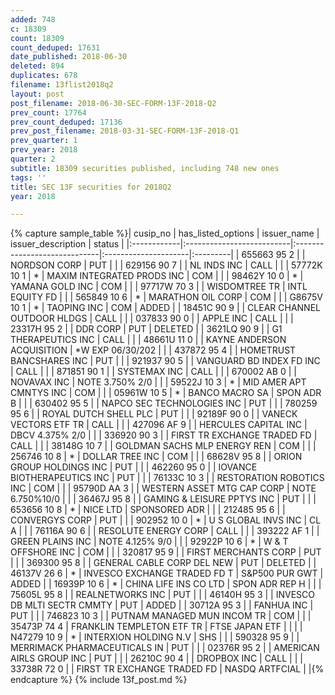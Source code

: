 ```yaml
---
added: 748
c: 18309
count: 18309
count_deduped: 17631
date_published: 2018-06-30
deleted: 894
duplicates: 678
filename: 13flist2018q2
layout: post
post_filename: 2018-06-30-SEC-FORM-13F-2018-Q2
prev_count: 17764
prev_count_deduped: 17136
prev_post_filename: 2018-03-31-SEC-FORM-13F-2018-Q1
prev_quarter: 1
prev_year: 2018
quarter: 2
subtitle: 18309 securities published, including 748 new ones
tags: ''
title: SEC 13F securities for 2018Q2
year: 2018

---
```

{% capture sample_table %}| cusip_no    | has_listed_options        | issuer_name                  | issuer_description   | status   |
|:------------|:--------------------------|:-----------------------------|:---------------------|:---------|
| 655663 95 2 |                           | NORDSON CORP                 | PUT                  |          |
| 629156 90 7 |                           | NL INDS INC                  | CALL                 |          |
| 57772K 10 1 | *                         | MAXIM INTEGRATED PRODS INC   | COM                  |          |
| 98462Y 10 0 | *                         | YAMANA GOLD INC              | COM                  |          |
| 97717W 70 3 |                           | WISDOMTREE TR                | INTL EQUITY FD       |          |
| 565849 10 6 | *                         | MARATHON OIL CORP            | COM                  |          |
| G8675V 10 1 | *                         | TAOPING INC                  | COM                  | ADDED    |
| 18451C 90 9 |                           | CLEAR CHANNEL OUTDOOR HLDGS  | CALL                 |          |
| 037833 90 0 |                           | APPLE INC                    | CALL                 |          |
| 23317H 95 2 |                           | DDR CORP                     | PUT                  | DELETED  |
| 3621LQ 90 9 |                           | G1 THERAPEUTICS INC          | CALL                 |          |
| 48661U 11 0 |                           | KAYNE ANDERSON ACQUISITION   | *W EXP 06/30/202     |          |
| 437872 95 4 |                           | HOMETRUST BANCSHARES INC     | PUT                  |          |
| 921937 90 5 |                           | VANGUARD BD INDEX FD INC     | CALL                 |          |
| 871851 90 1 |                           | SYSTEMAX INC                 | CALL                 |          |
| 670002 AB 0 |                           | NOVAVAX INC                  | NOTE  3.750% 2/0     |          |
| 59522J 10 3 | *                         | MID AMER APT CMNTYS INC      | COM                  |          |
| 05961W 10 5 | *                         | BANCO MACRO SA               | SPON ADR B           |          |
| 630402 95 5 |                           | NAPCO SEC TECHNOLOGIES INC   | PUT                  |          |
| 780259 95 6 |                           | ROYAL DUTCH SHELL PLC        | PUT                  |          |
| 92189F 90 0 |                           | VANECK VECTORS ETF TR        | CALL                 |          |
| 427096 AF 9 |                           | HERCULES CAPITAL INC         | DBCV  4.375% 2/0     |          |
| 336920 90 3 |                           | FIRST TR EXCHANGE TRADED FD  | CALL                 |          |
| 38148G 10 7 |                           | GOLDMAN SACHS MLP ENERGY REN | COM                  |          |
| 256746 10 8 | *                         | DOLLAR TREE INC              | COM                  |          |
| 68628V 95 8 |                           | ORION GROUP HOLDINGS INC     | PUT                  |          |
| 462260 95 0 |                           | IOVANCE BIOTHERAPEUTICS INC  | PUT                  |          |
| 76133C 10 3 |                           | RESTORATION ROBOTICS INC     | COM                  |          |
| 95790D AA 3 |                           | WESTERN ASSET MTG CAP CORP   | NOTE  6.750%10/0     |          |
| 36467J 95 8 |                           | GAMING & LEISURE PPTYS INC   | PUT                  |          |
| 653656 10 8 | *                         | NICE LTD                     | SPONSORED ADR        |          |
| 212485 95 6 |                           | CONVERGYS CORP               | PUT                  |          |
| 902952 10 0 | *                         | U S GLOBAL INVS INC          | CL A                 |          |
| 76116A 90 6 |                           | RESOLUTE ENERGY CORP         | CALL                 |          |
| 393222 AF 1 |                           | GREEN PLAINS INC             | NOTE  4.125% 9/0     |          |
| 92922P 10 6 | *                         | W & T OFFSHORE INC           | COM                  |          |
| 320817 95 9 |                           | FIRST MERCHANTS CORP         | PUT                  |          |
| 369300 95 8 |                           | GENERAL CABLE CORP DEL NEW   | PUT                  | DELETED  |
| 46137V 26 6 | *                         | INVESCO EXCHANGE TRADED FD T | S&P500 PUR GWT       | ADDED    |
| 16939P 10 6 | *                         | CHINA LIFE INS CO LTD        | SPON ADR REP H       |          |
| 75605L 95 8 |                           | REALNETWORKS INC             | PUT                  |          |
| 46140H 95 3 |                           | INVESCO DB MLTI SECTR CMMTY  | PUT                  | ADDED    |
| 30712A 95 3 |                           | FANHUA INC                   | PUT                  |          |
| 746823 10 3 |                           | PUTNAM MANAGED MUN INCOM TR  | COM                  |          |
| 35473P 74 4 | FRANKLIN TEMPLETON ETF TR | FTSE JAPAN ETF               |                      |          |
| N47279 10 9 | *                         | INTERXION HOLDING N.V        | SHS                  |          |
| 590328 95 9 |                           | MERRIMACK PHARMACEUTICALS IN | PUT                  |          |
| 02376R 95 2 |                           | AMERICAN AIRLS GROUP INC     | PUT                  |          |
| 26210C 90 4 |                           | DROPBOX INC                  | CALL                 |          |
| 33738R 72 0 |                           | FIRST TR EXCHANGE TRADED FD  | NASDQ ARTFCIAL       |          |{% endcapture %}
{% include 13f_post.md %}